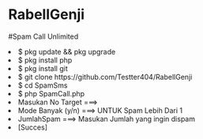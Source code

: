 # RabellGenji


#Spam Call Unlimited
<li>$ pkg update && pkg upgrade
<li>$ pkg install php
<li>$ pkg install git
<li>$ git clone https://github.com/Testter404/RabellGenji
<li>$ cd SpamSms
<li>$ php SpamCall.php
<li> Masukan No Target ===> 
<li> Mode Banyak (y/n) ===> UNTUK Spam Lebih Dari 1
<li> JumlahSpam ===> Masukan Jumlah yang ingin dispam
<li> [Succes]
